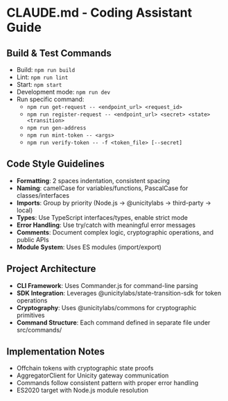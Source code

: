 # CLAUDE.md - Coding Assistant Guide

## Build & Test Commands
- Build: `npm run build`
- Lint: `npm run lint`
- Start: `npm start`
- Development mode: `npm run dev`
- Run specific command: 
  - `npm run get-request -- <endpoint_url> <request_id>`
  - `npm run register-request -- <endpoint_url> <secret> <state> <transition>`
  - `npm run gen-address`
  - `npm run mint-token -- <args>`
  - `npm run verify-token -- -f <token_file> [--secret]`

## Code Style Guidelines
- **Formatting**: 2 spaces indentation, consistent spacing
- **Naming**: camelCase for variables/functions, PascalCase for classes/interfaces
- **Imports**: Group by priority (Node.js → @unicitylabs → third-party → local)
- **Types**: Use TypeScript interfaces/types, enable strict mode
- **Error Handling**: Use try/catch with meaningful error messages
- **Comments**: Document complex logic, cryptographic operations, and public APIs
- **Module System**: Uses ES modules (import/export)

## Project Architecture
- **CLI Framework**: Uses Commander.js for command-line parsing
- **SDK Integration**: Leverages @unicitylabs/state-transition-sdk for token operations
- **Cryptography**: Uses @unicitylabs/commons for cryptographic primitives
- **Command Structure**: Each command defined in separate file under src/commands/

## Implementation Notes
- Offchain tokens with cryptographic state proofs
- AggregatorClient for Unicity gateway communication
- Commands follow consistent pattern with proper error handling
- ES2020 target with Node.js module resolution